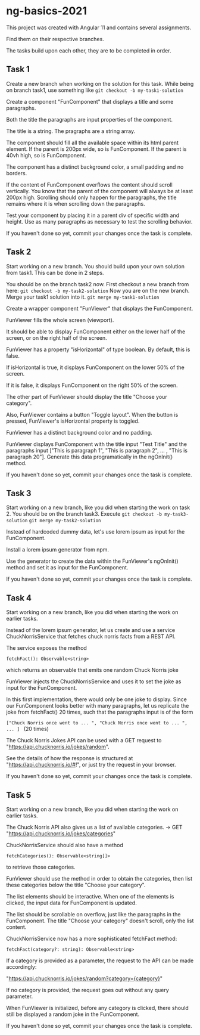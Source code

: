 # ng-basics-2021

This project was created with Angular 11 and contains several assignments.

Find them on their respective branches.

The tasks build upon each other, they are to be completed in order.
## Task 1

Create a new branch when working on the solution for this task. 
While being on branch task1, use something like
`git checkout -b my-task1-solution`

Create a component "FunComponent" that displays a title and some paragraphs.

Both the title the paragraphs are input properties of the component.

The title is a string. The pragraphs are a string array.

The component should fill all the available space within its html parent element. If the parent is 200px wide, so is FunComponent. If the parent is 40vh high, so is FunComponent.

The component has a distinct background color, a small padding and no borders.

If the content of FunComponent overflows the content should scroll vertically. You know that the parent of the component will always be at least 200px high. Scrolling should only happen for the paragraphs, the title remains where it is when scrolling down the paragraphs.

Test your component by placing it in a parent div of specific width and height. Use as many paragraphs as necessary to test the scrolling behavior.

If you haven't done so yet, commit your changes once the task is complete.

## Task 2

Start working on a new branch. You should build upon your own solution from task1. This can be done in 2 steps.

You should be on the branch task2 now.
First checkout a new branch from here:
`git checkout -b my-task2-solution`
Now you are on the new branch. Merge your task1 solution into it.
`git merge my-task1-solution`

Create a wrapper component "FunViewer" that displays the FunComponent.

FunViewer fills the whole screen (viewport).

It should be able to display FunComponent either on the lower half of the screen, or on the right half of the screen.

FunViewer has a property "isHorizontal" of type boolean. By default, this is false.

If isHorizontal is true, it displays FunComponent on the lower 50% of the screen.

If it is false, it displays FunComponent on the right 50% of the screen.

The other part of FunViewer should display the title "Choose your category".

Also, FunViewer contains a button "Toggle layout". When the button is pressed, FunViewer's isHorizontal property is toggled.

FunViewer has a distinct background color and no padding.

FunViewer displays FunComponent with the title input "Test Title" and the paragraphs input ["This is paragraph 1", "This is paragraph 2", ... , "This is paragraph 20"]. Generate this data programatically in the ngOnInit() method.

If you haven't done so yet, commit your changes once the task is complete.

## Task 3

Start working on a new branch, like you did when starting the work on task 2.
You should be on the branch task3. Execute
`git checkout -b my-task3-solution`
`git merge my-task2-solution`

Instead of hardcoded dummy data, let's use lorem ipsum as input for the FunComponent.

Install a lorem ipsum generator from npm.

Use the generator to create the data within the FunViewer's ngOnInit() method and set it as input for the FunComponent.

If you haven't done so yet, commit your changes once the task is complete.

## Task 4

Start working on a new branch, like you did when starting the work on earlier tasks.

Instead of the lorem ipsum generator, let us create and use a service ChuckNorrisService that fetches chuck norris facts from a REST API. 

The service exposes the method

`fetchFact(): Observable<string>`

which returns an observable that emits one random Chuck Norris joke

FunViewer injects the ChuckNorrisService and uses it to set the joke as input for the FunComponent.

In this first implementation, there would only be one joke to display. Since our FunComponent looks better with many paragraphs, let us replicate the joke from fetchFact() 20 times, such that the paragraphs input is of the form 

`["Chuck Norris once went to ... ", "Chuck Norris once went to ... ", ... ] ` (20 times)

The Chuck Norris Jokes API can be used with a GET request to "https://api.chucknorris.io/jokes/random". 

See the details of how the response is structured at "https://api.chucknorris.io/#!", or just try the request in your browser.

If you haven't done so yet, commit your changes once the task is complete.

## Task 5

Start working on a new branch, like you did when starting the work on earlier tasks.

The Chuck Norris API also gives us a list of available categories. -> GET "https://api.chucknorris.io/jokes/categories"

ChuckNorrisService should also have a method 

`fetchCategories(): Observable<string[]>`

to retrieve those categories.

FunViewer should use the method in order to obtain the categories, then list these categories below the title "Choose your category".

The list elements should be interactive. When one of the elements is clicked, the input data for FunComponent is updated.

The list should be scrollable on overflow, just like the paragraphs in the FunComponent. The title "Choose your category" doesn't scroll, only the list content.

ChuckNorrisService now has a more sophisticated fetchFact method:

`fetchFact(category?: string): Observable<string>`

If a category is provided as a parameter, the request to the API can be made accordingly:

"https://api.chucknorris.io/jokes/random?category={category}"

If no category is provided, the request goes out without any query parameter.

When FunViewer is initialized, before any category is clicked, there should still be displayed a random joke in the FunComponent.

If you haven't done so yet, commit your changes once the task is complete.

